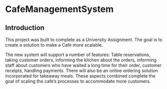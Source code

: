 # CafeManagementSystem

## Introduction

This project was built to complete as a University Assignment. The goal is to create a solution to make a Cafe more scalable.

The new system will support a number of features: Table reservations, taking customer orders, informing the kitchen about the orders, informing staff about customers who have waited a long time for their order, customer receipts, handling payments. There will also be an online ordering solution incorporated for takeaway meals. These aspects combined complete the goal of scaling the cafe’s processes to accommodate more customers.
